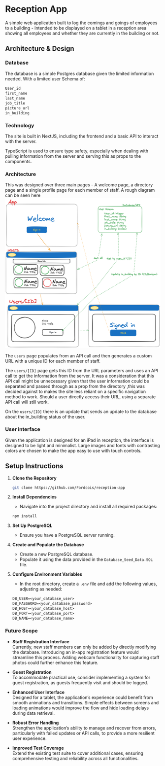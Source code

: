 # Reception App
A simple web application built to log the comings and goings of employees to a building - Intended to be displayed on a tablet in a reception area showing all employees and whether they are currently in the building or not.

## Architecture & Design

### Database

The database is a simple Postgres database given the limited information needed. With a limited user Schema of:
```
User_id
first_name
last_name
job_title
picture_url
in_building 
```

### Technology
The site is built in NextJS, including the frontend and a basic API to interact with the server. 

TypeScript is used to ensure type safety, especially when dealing with pulling information from the server and serving this as props to the components.

### Architecture
This was designed over three main pages - A welcome page, a directory page and a single profile page for each member of staff. A rough diagram can be seen here ![Planning Diagram](public/Reception-App-Sketch.png)

The `users` page populates from an API call and then generates a custom URL with a unique ID for each member of staff. 

The `users/[ID]` page gets this ID from the URL parameters and uses an API call to get the information from the server. It was a consideration that this API call might be unnecessary given that the user information could be separated and passed through as a prop from the directory ,this was decided against to makes the site less reliant on a specific navigation method to work. Should a user directly access their URL, using a separate API call will still work.

On the `users/[ID]` there is an update that sends an update to the database about the in_building status of the user. 

### User interface 
Given the application is designed for an iPad in reception, the interface is designed to be light and minimalist. Large images and fonts with contrasting colors are chosen to make the app easy to use with touch controls.

## Setup Instructions

1. **Clone the Repository**
   ```bash
   git clone https://github.com/Fordcois/reception-app
   ```
2. **Install Dependencies**
   - Navigate into the project directory and install all required packages:
   ```bash
   npm install
   ```

3. **Set Up PostgreSQL**
   - Ensure you have a PostgreSQL server running.

4. **Create and Populate the Database**
   - Create a new PostgreSQL database.
   - Populate it using the data provided in the `Database_Seed_Data.SQL` file.

5. **Configure Environment Variables**
   - In the root directory, create a `.env` file and add the following values, adjusting as needed:

   ```plaintext
   DB_USER=<your_database_user>
   DB_PASSWORD=<your_database_password>
   DB_HOST=<your_database_host>
   DB_PORT=<your_database_port>
   DB_NAME=<your_database_name>
   ```

### Future Scope

- **Staff Registration Interface**  
  Currently, new staff members can only be added by directly modifying the database. Introducing an in-app registration feature would streamline this process. Adding webcam functionality for capturing staff photos could further enhance this feature.

- **Guest Registration**  
  To accommodate practical use, consider implementing a system for guest registration, as guests frequently visit and should be logged.

- **Enhanced User Interface**  
  Designed for a tablet, the application’s experience could benefit from smooth animations and transitions. Simple effects between screens and loading animations would improve the flow and hide loading delays during data retrieval.

- **Robust Error Handling**  
  Strengthen the application’s ability to manage and recover from errors, particularly with failed updates or API calls, to provide a more resilient user experience.

- **Improved Test Coverage**  
  Extend the existing test suite to cover additional cases, ensuring comprehensive testing and reliability across all functionalities.